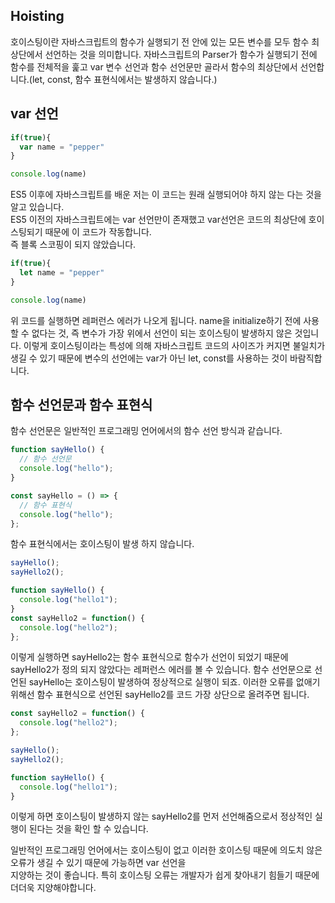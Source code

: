 ## Hoisting

호이스팅이란 자바스크립트의 함수가 실행되기 전 안에 있는 모든 변수를 모두 함수 최상단에서 선언하는 것을 의미합니다. 자바스크립트의 Parser가 함수가 실행되기 전에 함수를 전체적을 훑고 var 변수 선언과 함수 선언문만 골라서 함수의 최상단에서 선언합니다.(let, const, 함수 표현식에서는 발생하지 않습니다.)

## var 선언

```javascript
if(true){
  var name = "pepper"
}

console.log(name)
```
ES5 이후에 자바스크립트를 배운 저는 이 코드는 원래 실행되어야 하지 않는 다는 것을 알고 있습니다.  
ES5 이전의 자바스크립트에는 var 선언만이 존재했고 var선언은 코드의 최상단에 호이스팅되기 때문에 이 코드가 작동합니다.  
즉 블록 스코핑이 되지 않았습니다.

```javascript
if(true){
  let name = "pepper"
}

console.log(name)
```

위 코드를 실행하면 레퍼런스 에러가 나오게 됩니다. name을 initialize하기 전에 사용할 수 없다는 것, 즉 변수가 가장 위에서 선언이 되는 호이스팅이 발생하지 않은 것입니다. 이렇게 호이스팅이라는 특성에 의해 자바스크립트 코드의 사이즈가 커지면 불일치가 생길 수 있기 때문에 변수의 선언에는 var가 아닌 let, const를 사용하는 것이 바람직합니다.

## 함수 선언문과 함수 표현식

함수 선언문은 일반적인 프로그래밍 언어에서의 함수 선언 방식과 같습니다.

```javascript
function sayHello() {
  // 함수 선언문
  console.log("hello");
}
```

```javascript
const sayHello = () => {
  // 함수 표현식
  console.log("hello");
};
```

함수 표현식에서는 호이스팅이 발생 하지 않습니다.

```javascript
sayHello();
sayHello2();

function sayHello() {
  console.log("hello1");
}
const sayHello2 = function() {
  console.log("hello2");
};
```

이렇게 실행하면 sayHello2는 함수 표현식으로 함수가 선언이 되었기 때문에 sayHello2가 정의 되지 않았다는 레퍼런스 에러를 볼 수 있습니다. 함수 선언문으로 선언된 sayHello는 호이스팅이 발생하여 정상적으로 실행이 되죠. 이러한 오류를 없애기 위해선 함수 표현식으로 선언된 sayHello2를 코드 가장 상단으로 올려주면 됩니다.

```javascript
const sayHello2 = function() {
  console.log("hello2");
};

sayHello();
sayHello2();

function sayHello() {
  console.log("hello1");
}
```

이렇게 하면 호이스팅이 발생하지 않는 sayHello2를 먼저 선언해줌으로서 정상적인 실행이 된다는 것을 확인 할 수 있습니다.

일반적인 프로그래밍 언어에서는 호이스팅이 없고 이러한 호이스팅 때문에 의도치 않은 오류가 생길 수 있기 때문에 가능하면 var 선언을  
지양하는 것이 좋습니다. 특히 호이스팅 오류는 개발자가 쉽게 찾아내기 힘들기 때문에 더더욱 지양해야합니다.
